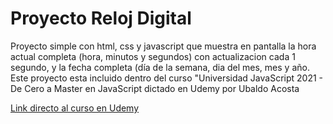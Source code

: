 # Proyecto Reloj Digital
Proyecto simple con html, css y javascript que muestra en pantalla la hora actual completa (hora, minutos y segundos) con actualizacion cada 1 segundo, y la fecha completa (día de la semana, dia del mes, mes y año.
Este proyecto esta incluido dentro del curso "Universidad JavaScript 2021 - De Cero a Master en JavaScript dictado en Udemy por Ubaldo Acosta

<a href="https://www.udemy.com/course/universidad-javascript-angular-react-vue-typescript-html-css-bootstrap/">
    Link directo al curso en Udemy
</a>

